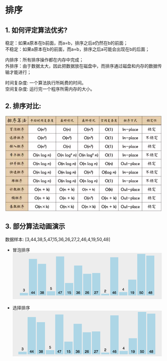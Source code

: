 # 排序
## 1. 如何评定算法优劣?
稳定：如果a原本在b前面，而a=b，排序之后a仍然在b的前面；  
不稳定：如果a原本在b的前面，而a=b，排序之后a可能会出现在b的后面；  

内排序：所有排序操作都在内存中完成；  
外排序：由于数据太大，因此把数据放在磁盘中，而排序通过磁盘和内存的数据传输才能进行；  

时间复杂度: 一个算法执行所耗费的时间。  
空间复杂度: 运行完一个程序所需内存的大小。  

## 2. 排序对比:
![排序对比](../pics/all_sort.png)

## 3. 部分算法动画演示
数据样本: [3,44,38,5,47,15,36,26,27,2,46,4,19,50,48]  
* 冒泡排序  
![冒泡排序](../pics/bubble_sort.gif)  

* 选择排序  
![选择排序](../pics/selection_sort.gif)